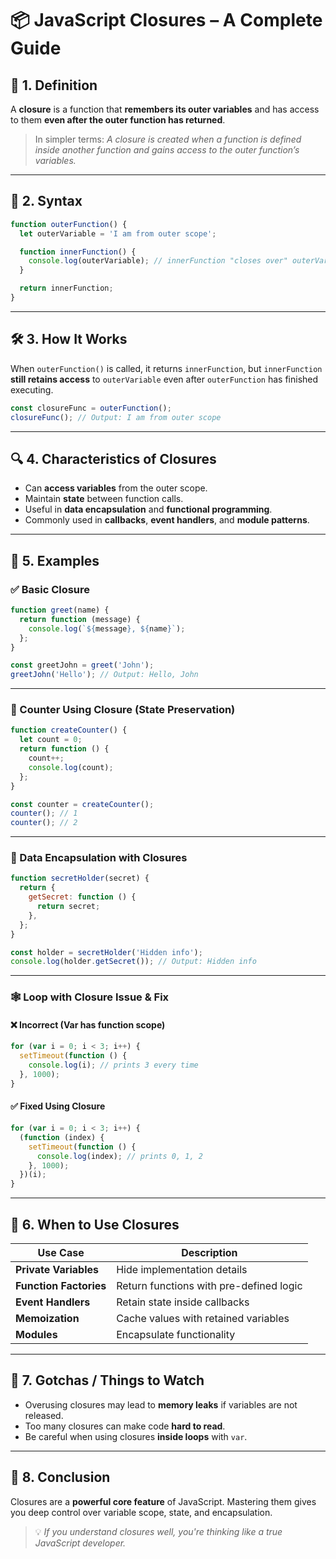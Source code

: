 # 📦 JavaScript Closures – A Complete Guide

## 📘 1. Definition

A **closure** is a function that **remembers its outer variables** and has
access to them **even after the outer function has returned**.

> In simpler terms: _A closure is created when a function is defined inside
> another function and gains access to the outer function’s variables._

---

## 🧩 2. Syntax

```javascript
function outerFunction() {
  let outerVariable = 'I am from outer scope';

  function innerFunction() {
    console.log(outerVariable); // innerFunction "closes over" outerVariable
  }

  return innerFunction;
}
```

---

## 🛠️ 3. How It Works

When `outerFunction()` is called, it returns `innerFunction`, but
`innerFunction` **still retains access** to `outerVariable` even after
`outerFunction` has finished executing.

```javascript
const closureFunc = outerFunction();
closureFunc(); // Output: I am from outer scope
```

---

## 🔍 4. Characteristics of Closures

- Can **access variables** from the outer scope.
- Maintain **state** between function calls.
- Useful in **data encapsulation** and **functional programming**.
- Commonly used in **callbacks**, **event handlers**, and **module patterns**.

---

## 🧪 5. Examples

### ✅ Basic Closure

```javascript
function greet(name) {
  return function (message) {
    console.log(`${message}, ${name}`);
  };
}

const greetJohn = greet('John');
greetJohn('Hello'); // Output: Hello, John
```

---

### 💾 Counter Using Closure (State Preservation)

```javascript
function createCounter() {
  let count = 0;
  return function () {
    count++;
    console.log(count);
  };
}

const counter = createCounter();
counter(); // 1
counter(); // 2
```

---

### 🔐 Data Encapsulation with Closures

```javascript
function secretHolder(secret) {
  return {
    getSecret: function () {
      return secret;
    },
  };
}

const holder = secretHolder('Hidden info');
console.log(holder.getSecret()); // Output: Hidden info
```

---

### 🕸️ Loop with Closure Issue & Fix

#### ❌ Incorrect (Var has function scope)

```javascript
for (var i = 0; i < 3; i++) {
  setTimeout(function () {
    console.log(i); // prints 3 every time
  }, 1000);
}
```

#### ✅ Fixed Using Closure

```javascript
for (var i = 0; i < 3; i++) {
  (function (index) {
    setTimeout(function () {
      console.log(index); // prints 0, 1, 2
    }, 1000);
  })(i);
}
```

---

## 🧠 6. When to Use Closures

| Use Case               | Description                             |
| ---------------------- | --------------------------------------- |
| **Private Variables**  | Hide implementation details             |
| **Function Factories** | Return functions with pre-defined logic |
| **Event Handlers**     | Retain state inside callbacks           |
| **Memoization**        | Cache values with retained variables    |
| **Modules**            | Encapsulate functionality               |

---

## 🧼 7. Gotchas / Things to Watch

- Overusing closures may lead to **memory leaks** if variables are not released.
- Too many closures can make code **hard to read**.
- Be careful when using closures **inside loops** with `var`.

---

## 🎯 8. Conclusion

Closures are a **powerful core feature** of JavaScript. Mastering them gives you
deep control over variable scope, state, and encapsulation.

> 💡 _If you understand closures well, you're thinking like a true JavaScript
> developer._
